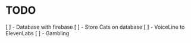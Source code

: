# TODO
[ ] - Database with firebase
[ ] - Store Cats on database
[ ] - VoiceLine to ElevenLabs
[ ] - Gambling
